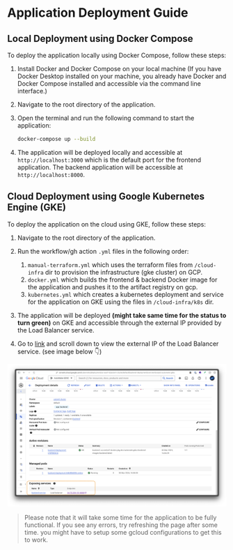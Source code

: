 # Application Deployment Guide

## Local Deployment using Docker Compose

To deploy the application locally using Docker Compose, follow these steps:

1. Install Docker and Docker Compose on your local machine (If you have Docker Desktop installed on your machine, you already have Docker and Docker Compose installed and accessible via the command line interface.)

2. Navigate to the root directory of the application.
3. Open the terminal and run the following command to start the application:

   ```bash
   docker-compose up --build
   ```

4. The application will be deployed locally and accessible at `http://localhost:3000` which is the default port for the frontend application. The backend application will be accessible at `http://localhost:8000`.

## Cloud Deployment using Google Kubernetes Engine (GKE)

To deploy the application on the cloud using GKE, follow these steps:

1. Navigate to the root directory of the application.
2. Run the workflow/gh action `.yml` files in the following order:

   1. `manual-terraform.yml` which uses the terraform files from `/cloud-infra` dir to provision the infrastructure (gke cluster) on GCP.
   2. `docker.yml` which builds the frontend & backend Docker image for the application and pushes it to the artifact registry on gcp.
   3. `kubernetes.yml` which creates a kubernetes deployment and service for the application on GKE using the files in `/cloud-infra/k8s` dir.

3. The application will be deployed **(might take same time for the status to turn green)** on GKE and accessible through the external IP provided by the Load Balancer service.

4. Go to [link](https://console.cloud.google.com/kubernetes/deployment/us-east1-b/automl-cluster/default/backend-deployment/overview?project=automateml&supportedpurview=project) and scroll down to view the external IP of the Load Balancer service. (see image below 👇)

![alt text](image.png)

>Please note that it will take some time for the application to be fully functional.
>If you see any errors, try refreshing the page after some time.
> you might have to setup some gcloud configurations to get this to work.